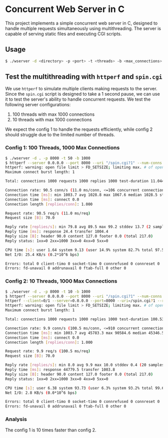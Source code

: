 # Concurrent Web Server in C

This project implements a simple concurrent web server in C, designed to handle multiple requests simultaneously using multithreading. The server is capable of serving static files and executing CGI scripts.

## Usage

```bash
$ ./wserver -d <directory> -p <port> -t <threads> -b <max_connections>
```

## Test the multithreading  with `httperf` and `spin.cgi`

We use `httperf` to simulate multiple clients making requests to the server. Since the `spin.cgi` script is designed to take a 1 second pause, we can use it to test the server's ability to handle concurrent requests. We test the following server configurations:

1. 100 threads with max 1000 connections
2. 10 threads with max 1000 connections

We expect the config 1 to handle the requests efficiently, while config 2 should struggle due to the limited number of threads.

### Config 1: 100 Threads, 1000 Max Connections

```bash
$ ./wserver -d . -p 8000 -t 50 -b 1000
$ httperf --server 0.0.0.0 --port 8000 --uri "/spin.cgi?1" --num-conns 1000 --rate 100
httperf: warning: open file limit > FD_SETSIZE; limiting max. # of open files to FD_SETSIZE
Maximum connect burst length: 1

Total: connections 1000 requests 1000 replies 1000 test-duration 11.044 s

Connection rate: 90.5 conn/s (11.0 ms/conn, <=106 concurrent connections)
Connection time [ms]: min 1003.7 avg 1028.8 max 1067.6 median 1028.5 stddev 15.6
Connection time [ms]: connect 0.0
Connection length [replies/conn]: 1.000

Request rate: 90.5 req/s (11.0 ms/req)
Request size [B]: 70.0

Reply rate [replies/s]: min 79.8 avg 89.5 max 99.2 stddev 13.7 (2 samples)
Reply time [ms]: response 24.4 transfer 1004.4
Reply size [B]: header 90.0 content 127.0 footer 0.0 (total 217.0)
Reply status: 1xx=0 2xx=1000 3xx=0 4xx=0 5xx=0

CPU time [s]: user 1.64 system 9.13 (user 14.9% system 82.7% total 97.5%)
Net I/O: 25.4 KB/s (0.2*10^6 bps)

Errors: total 0 client-timo 0 socket-timo 0 connrefused 0 connreset 0
Errors: fd-unavail 0 addrunavail 0 ftab-full 0 other 0
```

### Config 2: 10 Threads, 1000 Max Connections

```bash
$ ./wserver -d . -p 8000 -t 10 -b 1000
$ httperf --server 0.0.0.0 --port 8000 --uri "/spin.cgi?1" --num-conns 1000 --rate 100
httperf --client=0/1 --server=0.0.0.0 --port=8000 --uri=/spin.cgi?1 --rate=100 --send-buffer=4096 --recv-buffer=16384 --num-conns=1000 --num-calls=1
httperf: warning: open file limit > FD_SETSIZE; limiting max. # of open files to FD_SETSIZE
Maximum connect burst length: 1

Total: connections 1000 requests 1000 replies 1000 test-duration 100.530 s

Connection rate: 9.9 conn/s (100.5 ms/conn, <=910 concurrent connections)
Connection time [ms]: min 1003.7 avg 45783.3 max 90584.6 median 45346.5 stddev 26125.2
Connection time [ms]: connect 0.0
Connection length [replies/conn]: 1.000

Request rate: 9.9 req/s (100.5 ms/req)
Request size [B]: 70.0

Reply rate [replies/s]: min 8.0 avg 9.9 max 10.0 stddev 0.4 (20 samples)
Reply time [ms]: response 44779.5 transfer 1003.8
Reply size [B]: header 90.0 content 127.0 footer 0.0 (total 217.0)
Reply status: 1xx=0 2xx=1000 3xx=0 4xx=0 5xx=0

CPU time [s]: user 6.38 system 93.73 (user 6.3% system 93.2% total 99.6%)
Net I/O: 2.8 KB/s (0.0*10^6 bps)

Errors: total 0 client-timo 0 socket-timo 0 connrefused 0 connreset 0
Errors: fd-unavail 0 addrunavail 0 ftab-full 0 other 0
```

### Analysis

The config 1 is 10 times faster than config 2.
